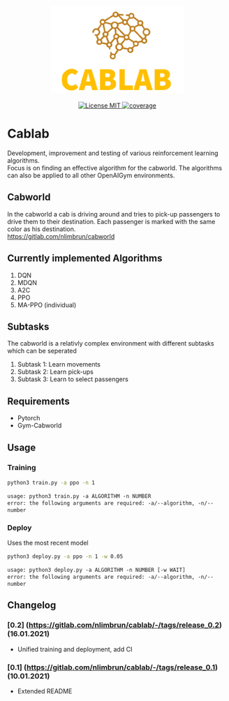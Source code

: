 <div align="center">
		<img width="auto" height="200px" src="img/icon.png">
</div>

<br/>
<div align="center">
	<a href="https://opensource.org/licenses/MIT">
		<img alt="License MIT" src="https://img.shields.io/badge/License-MIT-yellow.svg">
	</a>
	<a href="https://opensource.org/licenses/MIT">
		<img alt="coverage" src="https://img.shields.io/badge/coverage-90%25-green">
	</a>
</div>

# Cablab

Development, improvement and testing of various reinforcement learning algorithms. <br>
Focus is on finding an effective algorithm for the cabworld. The algorithms can also be applied to all other OpenAIGym environments.

## Cabworld

In the cabworld a cab is driving around and tries to pick-up passengers to drive them to their destination.
Each passenger is marked with the same color as his destination. <br>
https://gitlab.com/nlimbrun/cabworld

## Currently implemented Algorithms

1. DQN
5. MDQN
2. A2C
3. PPO
4. MA-PPO (individual)

## Subtasks​

The cabworld is a relativly complex environment with different subtasks which can be seperated

1. Subtask 1: Learn movements 
2. Subtask 2: Learn pick-ups 
3. Subtask 3: Learn to select passengers 

## Requirements 

- Pytorch 
- Gym-Cabworld 

## Usage

### Training
```bash
python3 train.py -a ppo -n 1
```
```
usage: python3 train.py -a ALGORITHM -n NUMBER
error: the following arguments are required: -a/--algorithm, -n/--number
```

### Deploy 

Uses the most recent model

```bash
python3 deploy.py -a ppo -n 1 -w 0.05
```
```
usage: python3 deploy.py -a ALGORITHM -n NUMBER [-w WAIT]
error: the following arguments are required: -a/--algorithm, -n/--number
```


## Changelog

### [0.2] (https://gitlab.com/nlimbrun/cablab/-/tags/release_0.2) (16.01.2021)
- Unified training and deployment, add CI

### [0.1] (https://gitlab.com/nlimbrun/cablab/-/tags/release_0.1) (10.01.2021)
- Extended README